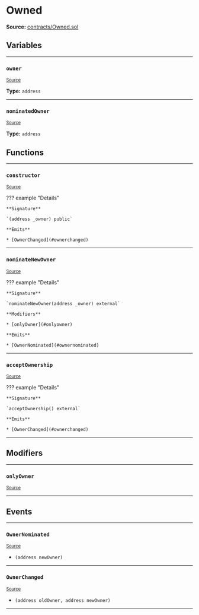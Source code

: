 # Owned

**Source:** [contracts/Owned.sol](https://github.com/Synthetixio/synthetix/tree/develop/contracts/Owned.sol)

## Variables

---

### `owner`
<sub>[Source](https://github.com/Synthetixio/synthetix/tree/develop/contracts/Owned.sol#L6)</sub>

**Type:** `address`

---

### `nominatedOwner`
<sub>[Source](https://github.com/Synthetixio/synthetix/tree/develop/contracts/Owned.sol#L7)</sub>

**Type:** `address`

## Functions

---

### `constructor`
<sub>[Source](https://github.com/Synthetixio/synthetix/tree/develop/contracts/Owned.sol#L9)</sub>

??? example "Details"

    **Signature**

    `(address _owner) public`

    **Emits**

    * [OwnerChanged](#ownerchanged)

---

### `nominateNewOwner`
<sub>[Source](https://github.com/Synthetixio/synthetix/tree/develop/contracts/Owned.sol#L15)</sub>

??? example "Details"

    **Signature**

    `nominateNewOwner(address _owner) external`

    **Modifiers**

    * [onlyOwner](#onlyowner)

    **Emits**

    * [OwnerNominated](#ownernominated)

---

### `acceptOwnership`
<sub>[Source](https://github.com/Synthetixio/synthetix/tree/develop/contracts/Owned.sol#L20)</sub>

??? example "Details"

    **Signature**

    `acceptOwnership() external`

    **Emits**

    * [OwnerChanged](#ownerchanged)

---

## Modifiers

---

### `onlyOwner`
<sub>[Source](https://github.com/Synthetixio/synthetix/tree/develop/contracts/Owned.sol#L27)</sub>

---

## Events

---

### `OwnerNominated`
<sub>[Source](https://github.com/Synthetixio/synthetix/tree/develop/contracts/Owned.sol#L32)</sub>

- `(address newOwner)`

---

### `OwnerChanged`
<sub>[Source](https://github.com/Synthetixio/synthetix/tree/develop/contracts/Owned.sol#L33)</sub>

- `(address oldOwner, address newOwner)`

---


